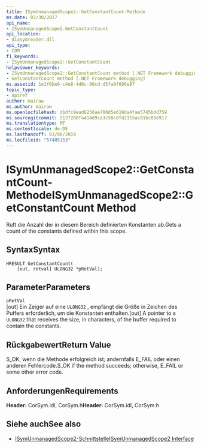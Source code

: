 ```yaml
---
title: ISymUnmanagedScope2::GetConstantCount-Methode
ms.date: 03/30/2017
api_name:
- ISymUnmanagedScope2.GetConstantCount
api_location:
- diasymreader.dll
api_type:
- COM
f1_keywords:
- ISymUnmanagedScope2::GetConstantCount
helpviewer_keywords:
- ISymUnmanagedScope2::GetConstantCount method [.NET Framework debugging]
- GetConstantCount method [.NET Framework debugging]
ms.assetid: 1e1f0be6-c4e8-4d6c-98cd-d5fa9f686e87
topic_type:
- apiref
author: mairaw
ms.author: mairaw
ms.openlocfilehash: d1dfc9ead6256ae700d5e619da4fae5745bdd759
ms.sourcegitcommit: 5137208fa414d9ca3c58cdfd2155ac81bc89e917
ms.translationtype: MT
ms.contentlocale: de-DE
ms.lasthandoff: 03/06/2019
ms.locfileid: "57485153"
---
```

# <a name="isymunmanagedscope2getconstantcount-method"></a><span data-ttu-id="ef794-102">ISymUnmanagedScope2::GetConstantCount-Methode</span><span class="sxs-lookup"><span data-stu-id="ef794-102">ISymUnmanagedScope2::GetConstantCount Method</span></span>
<span data-ttu-id="ef794-103">Ruft die Anzahl der in diesem Bereich definierten Konstanten ab.</span><span class="sxs-lookup"><span data-stu-id="ef794-103">Gets a count of the constants defined within this scope.</span></span>  
  
## <a name="syntax"></a><span data-ttu-id="ef794-104">Syntax</span><span class="sxs-lookup"><span data-stu-id="ef794-104">Syntax</span></span>  
  
```  
HRESULT GetConstantCount(  
    [out, retval] ULONG32 *pRetVal);  
```  
  
## <a name="parameters"></a><span data-ttu-id="ef794-105">Parameter</span><span class="sxs-lookup"><span data-stu-id="ef794-105">Parameters</span></span>  
 `pRetVal`  
 <span data-ttu-id="ef794-106">[out] Ein Zeiger auf eine `ULONG32` , empfängt die Größe in Zeichen des Puffers erforderlich, um die Konstanten enthalten.</span><span class="sxs-lookup"><span data-stu-id="ef794-106">[out] A pointer to a `ULONG32` that receives the size, in characters, of the buffer required to contain the constants.</span></span>  
  
## <a name="return-value"></a><span data-ttu-id="ef794-107">Rückgabewert</span><span class="sxs-lookup"><span data-stu-id="ef794-107">Return Value</span></span>  
 <span data-ttu-id="ef794-108">S_OK, wenn die Methode erfolgreich ist; andernfalls E_FAIL oder einen anderen Fehlercode.</span><span class="sxs-lookup"><span data-stu-id="ef794-108">S_OK if the method succeeds; otherwise, E_FAIL or some other error code.</span></span>  
  
## <a name="requirements"></a><span data-ttu-id="ef794-109">Anforderungen</span><span class="sxs-lookup"><span data-stu-id="ef794-109">Requirements</span></span>  
 <span data-ttu-id="ef794-110">**Header:** CorSym.idl, CorSym.h</span><span class="sxs-lookup"><span data-stu-id="ef794-110">**Header:** CorSym.idl, CorSym.h</span></span>  
  
## <a name="see-also"></a><span data-ttu-id="ef794-111">Siehe auch</span><span class="sxs-lookup"><span data-stu-id="ef794-111">See also</span></span>
- [<span data-ttu-id="ef794-112">ISymUnmanagedScope2-Schnittstelle</span><span class="sxs-lookup"><span data-stu-id="ef794-112">ISymUnmanagedScope2 Interface</span></span>](../../../../docs/framework/unmanaged-api/diagnostics/isymunmanagedscope2-interface.md)
